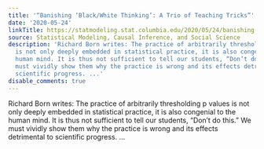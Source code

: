 ```yaml
---
title: '“Banishing ‘Black/White Thinking’: A Trio of Teaching Tricks”'
date: '2020-05-24'
linkTitle: https://statmodeling.stat.columbia.edu/2020/05/24/banishing-black-white-thinking-a-trio-of-teaching-tricks/
source: Statistical Modeling, Causal Inference, and Social Science
description: 'Richard Born writes: The practice of arbitrarily thresholding p values
  is not only deeply embedded in statistical practice, it is also congenial to the
  human mind. It is thus not sufficient to tell our students, “Don’t do this.” We
  must vividly show them why the practice is wrong and its effects detrimental to
  scientific progress. ...'
disable_comments: true
---
```

Richard Born writes: The practice of arbitrarily thresholding p values is not only deeply embedded in statistical practice, it is also congenial to the human mind. It is thus not sufficient to tell our students, “Don’t do this.” We must vividly show them why the practice is wrong and its effects detrimental to scientific progress. ...